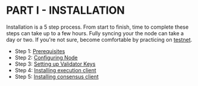# PART I - INSTALLATION

Installation is a 5 step process. From start to finish, time to complete these steps can take up to a few hours. Fully syncing your the node can take a day or two. If you're not sure, become comfortable by practicing on [testnet](../../archived-guides/guide-or-how-to-setup-a-validator-on-eth2-testnet-prater/).

* Step 1: [Prerequisites](prerequisites.md)
* Step 2: [Configuring Node](step-2-configuring-node.md)
* Step 3: [Setting up Validator Keys](signing-up-to-be-a-validator-at-the-launchpad.md)
* Step 4: [Installing execution client](installing-execution-client.md)
* Step 5: [Installing consensus client](configuring-consensus-client-beaconchain-and-validator.md)
